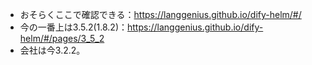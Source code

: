 - おそらくここで確認できる：https://langgenius.github.io/dify-helm/#/
- 今の一番上は3.5.2(1.8.2)：https://langgenius.github.io/dify-helm/#/pages/3_5_2
- 会社は今3.2.2。